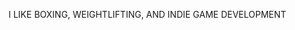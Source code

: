 I LIKE BOXING, WEIGHTLIFTING, AND INDIE GAME DEVELOPMENT

<!---
vladsus/vladsus is a ✨ special ✨ repository because its `README.md` (this file) appears on your GitHub profile.
You can click the Preview link to take a look at your changes.
--->

